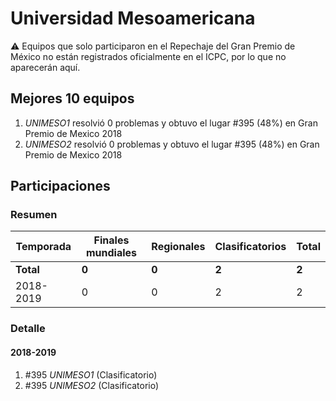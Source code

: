 # Universidad Mesoamericana

:warning: Equipos que solo participaron en el Repechaje del Gran Premio de México no están registrados oficialmente en el ICPC, por lo que no aparecerán aquí.

## Mejores 10 equipos

1. _UNIMESO1_ resolvió 0 problemas y obtuvo el lugar #395 (48%) en Gran Premio de Mexico 2018
1. _UNIMESO2_ resolvió 0 problemas y obtuvo el lugar #395 (48%) en Gran Premio de Mexico 2018

## Participaciones

### Resumen

| Temporada | Finales mundiales | Regionales | Clasificatorios | Total |
| --- | --- | --- | --- | --- |
| **Total** | **0** | **0** | **2** | **2** |
| 2018-2019 | 0 | 0 | 2 | 2 |

### Detalle

#### 2018-2019

1. #395 _UNIMESO1_ (Clasificatorio)
1. #395 _UNIMESO2_ (Clasificatorio)




